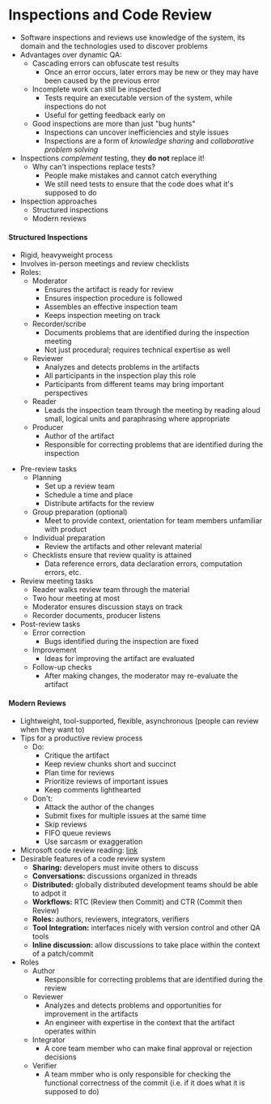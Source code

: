 # Inspections and Code Review

* Software inspections and reviews use knowledge of the system, its domain and the technologies used to discover problems
* Advantages over dynamic QA:
  * Cascading errors can obfuscate test results
    * Once an error occurs, later errors may be new or they may have been caused by the previous error
  * Incomplete work can still be inspected
    * Tests require an executable version of the system, while inspections do not
    * Useful for getting feedback early on
  * Good inspections are more than just "bug hunts"
    * Inspections can uncover inefficiencies and style issues
    * Inspections are a form of *knowledge sharing* and *collaborative problem solving*
* Inspections *complement* testing, they **do not** replace it!
  * Why can't inspections replace tests?
    * People make mistakes and cannot catch everything
    * We still need tests to ensure that the code does what it's supposed to do
* Inspection approaches
  * Structured inspections
  * Modern reviews

#### Structured Inspections

- Rigid, heavyweight process
- Involves in-person meetings and review checklists
- Roles:
  - Moderator
    - Ensures the artifact is ready for review
    - Ensures inspection procedure is followed
    - Assembles an effective inspection team
    - Keeps inspection meeting on track
  - Recorder/scribe
    - Documents problems that are identified during the inspection meeting
    - Not just procedural; requires technical expertise as well
  - Reviewer
    - Analyzes and detects problems in the artifacts
    - All participants in the inspection play this role
    - Participants from different teams may bring important perspectives
  - Reader
    - Leads the inspection team through the meeting by reading aloud small, logical units and paraphrasing where appropriate 
  - Producer
    - Author of the artifact
    - Responsible for correcting problems that are identified during the inspection

* Pre-review tasks
  * Planning
    * Set up a review team
    * Schedule a time and place
    * Distribute artifacts for the review
  * Group preparation (optional)
    * Meet to provide context, orientation for team members unfamiliar with product
  * Individual preparation
    * Review the artifacts and other relevant material
  * Checklists ensure that review quality is attained
    * Data reference errors, data declaration errors, computation errors, etc.
* Review meeting tasks
  * Reader walks review team through the material
  * Two hour meeting at most
  * Moderator ensures discussion stays on track
  * Recorder documents, producer listens
* Post-review tasks
  * Error correction
    * Bugs identified during the inspection are fixed
  * Improvement
    * Ideas for improving the artifact are evaluated 
  * Follow-up checks
    * After making changes, the moderator may re-evaluate the artifact

#### Modern Reviews

* Lightweight, tool-supported, flexible, asynchronous (people can review when they want to)
* Tips for a productive review process
  * Do:
    * Critique the artifact
    * Keep review chunks short and succinct
    * Plan time for reviews
    * Prioritize reviews of important issues
    * Keep comments lighthearted
  * Don't:
    * Attack the author of the changes
    * Submit fixes for multiple issues at the same time
    * Skip reviews
    * FIFO queue reviews
    * Use sarcasm or exaggeration
* Microsoft code review reading: [link](https://sback.it/publications/icse2013.pdf)
* Desirable features of a code review system
  * **Sharing:** developers must invite others to discuss
  * **Conversations:** discussions organized in threads
  * **Distributed:** globally distributed development teams should be able to adpot it
  * **Workflows:** RTC (Review then Commit) and CTR (Commit then Review)
  * **Roles:** authors, reviewers, integrators, verifiers
  * **Tool Integration:** interfaces nicely with version control and other QA tools
  * **Inline discussion:** allow discussions to take place within the context of a patch/commit
* Roles
  * Author
    * Responsible for correcting problems that are identified during the review
  * Reviewer
    * Analyzes and detects problems and opportunities for improvement in the artifacts
    * An engineer with expertise in the context that the artifact operates within
  * Integrator
    * A core team member who can make final approval or rejection decisions
  * Verifier
    * A team mmber who is only responsible for checking the functional correctness of the commit (i.e. if it does what it is supposed to do)